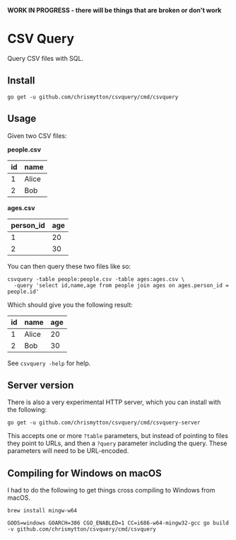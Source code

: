 **WORK IN PROGRESS - there will be things that are broken or don't work**

# CSV Query

Query CSV files with SQL.

## Install

    go get -u github.com/chrismytton/csvquery/cmd/csvquery

## Usage

Given two CSV files:

**people.csv**

| id | name  |
| -- | ----- |
| 1  | Alice |
| 2  | Bob   |

**ages.csv**

| person_id | age |
| --------- | --- |
| 1         | 20  |
| 2         | 30  |

You can then query these two files like so:

    csvquery -table people:people.csv -table ages:ages.csv \
      -query 'select id,name,age from people join ages on ages.person_id = people.id'

Which should give you the following result:

| id | name  | age |
| -- | ----- | --- |
| 1  | Alice | 20  |
| 2  | Bob   | 30  |

See `csvquery -help` for help.

## Server version

There is also a very experimental HTTP server, which you can install with the following:

    go get -u github.com/chrismytton/csvquery/cmd/csvquery-server

This accepts one or more `?table` parameters, but instead of pointing to files they point to URLs, and then a `?query` parameter including the query. These parameters will need to be URL-encoded.

## Compiling for Windows on macOS

I had to do the following to get things cross compiling to Windows from macOS.

    brew install mingw-w64

    GOOS=windows GOARCH=386 CGO_ENABLED=1 CC=i686-w64-mingw32-gcc go build -v github.com/chrismytton/csvquery/cmd/csvquery
